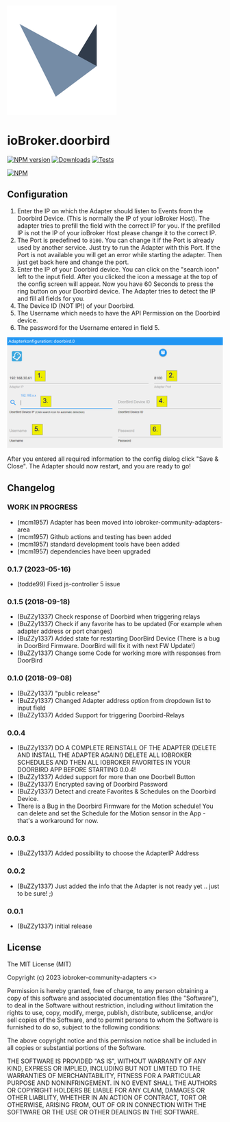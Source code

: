 ![Logo](admin/doorbird.png)
# ioBroker.doorbird

[![NPM version](https://img.shields.io/npm/v/iobroker.doorbird.svg)](https://www.npmjs.com/package/iobroker.doorbird)
[![Downloads](https://img.shields.io/npm/dm/iobroker.doorbird.svg)](https://www.npmjs.com/package/iobroker.doorbird)
[![Tests](https://travis-ci.org/BuZZy1337/ioBroker.doorbird.svg?branch=master)](https://travis-ci.org/BuZZy1337/ioBroker.doorbird)

[![NPM](https://nodei.co/npm/iobroker.doorbird.png?downloads=true)](https://nodei.co/npm/iobroker.doorbird/)

## Configuration
1. Enter the IP on which the Adapter should listen to Events from the Doorbird Device.
(This is normally the IP of your ioBroker Host).
The adapter tries to prefill the field with the correct IP for you. If the prefilled IP is not the IP of your ioBroker Host please change it to the correct IP.
2. The Port is predefined to `8100`. You can change it if the Port is already used by another service.
Just try to run the Adapter with this Port. If the Port is not available you will get an error while starting the adapter. Then just get back here and change the port.
3. Enter the IP of your Doorbird device. You can click on the "search icon" left to the input field. After you clicked the icon a message at the top of the config screen will appear. Now you have 60 Seconds to press the ring button on your Doorbird device. The Adapter tries to detect the IP and fill all fields for you.
4. The Device ID (NOT IP!) of your Doorbird.
5. The Username which needs to have the API Permission on the Doorbird device.
6. The password for the Username entered in field 5.

![Screenshot](img/configscreen.png)

After you entered all required information to the config dialog click "Save & Close".
The Adapter should now restart, and you are ready to go!


## Changelog
<!--
    Placeholder for the next version (at the beginning of the line):
    ### **WORK IN PROGRESS**
-->

### **WORK IN PROGRESS**

* (mcm1957) Adapter has been moved into iobroker-community-adapters-area
* (mcm1957) Github actions and testing has been added
* (mcm1957) standard development tools have been added
* (mcm1957) dependencies have been upgraded

### 0.1.7 (2023-05-16)
* (todde99) Fixed js-controller 5 issue

### 0.1.5 (2018-09-18)
* (BuZZy1337) Check response of Doorbird when triggering relays
* (BuZZy1337) Check if any favorite has to be updated (For example when adapter address or port changes)
* (BuZZy1337) Added state for restarting DoorBird Device (There is a bug in DoorBird Firmware. DoorBird will fix it with next FW Update!)
* (BuZZy1337) Change some Code for working more with responses from DoorBird

### 0.1.0 (2018-09-08)
* (BuZZy1337) "public release"
* (BuZZy1337) Changed Adapter address option from dropdown list to input field
* (BuZZy1337) Added Support for triggering Doorbird-Relays

### 0.0.4
* (BuZZy1337) DO A COMPLETE REINSTALL OF THE ADAPTER (DELETE AND INSTALL THE ADAPTER AGAIN!)
DELETE ALL IOBROKER SCHEDULES AND THEN ALL IOBROKER FAVORITES IN YOUR DOORBIRD APP BEFORE STARTING 0.0.4!
* (BuZZy1337) Added support for more than one Doorbell Button
* (BuZZy1337) Encrypted saving of Doorbird Password
* (BuZZy1337) Detect and create Favorites & Schedules on the Doorbird Device.
* There is a Bug in the Doorbird Firmware for the Motion schedule! You can delete and set the Schedule for the Motion sensor in the App - that's a workaround for now.

### 0.0.3
* (BuZZy1337) Added possibility to choose the AdapterIP Address

### 0.0.2
* (BuZZy1337) Just added the info that the Adapter is not ready yet .. just to be sure! ;)

### 0.0.1
* (BuZZy1337) initial release

## License
The MIT License (MIT)

Copyright (c) 2023 iobroker-community-adapters <>

Permission is hereby granted, free of charge, to any person obtaining a copy
of this software and associated documentation files (the "Software"), to deal
in the Software without restriction, including without limitation the rights
to use, copy, modify, merge, publish, distribute, sublicense, and/or sell
copies of the Software, and to permit persons to whom the Software is
furnished to do so, subject to the following conditions:

The above copyright notice and this permission notice shall be included in
all copies or substantial portions of the Software.

THE SOFTWARE IS PROVIDED "AS IS", WITHOUT WARRANTY OF ANY KIND, EXPRESS OR
IMPLIED, INCLUDING BUT NOT LIMITED TO THE WARRANTIES OF MERCHANTABILITY,
FITNESS FOR A PARTICULAR PURPOSE AND NONINFRINGEMENT. IN NO EVENT SHALL THE
AUTHORS OR COPYRIGHT HOLDERS BE LIABLE FOR ANY CLAIM, DAMAGES OR OTHER
LIABILITY, WHETHER IN AN ACTION OF CONTRACT, TORT OR OTHERWISE, ARISING FROM,
OUT OF OR IN CONNECTION WITH THE SOFTWARE OR THE USE OR OTHER DEALINGS IN
THE SOFTWARE.
